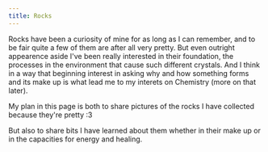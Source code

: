 ```yaml
--- 
title: Rocks 
---
```

 <style> :root {
  --background: hsl(0, 1%, 50%);
  --text: #fff;
  --highlight: hsl(10, 0%, 20%);
}

body {
  background-image: url(images/rock.jpeg);
  background-repeat: repeat;
  background-size: 10em;
}

</style>
 
Rocks have been a curiosity of mine for as long as I can remember, and to be fair quite a few of them are after all very pretty. But even outright appearence aside I've been really interested in their foundation, the processes in the environment that cause such different crystals. And I think in a way that beginning interest in asking why and how something forms and its make up is what lead me to my interets on Chemistry (more on that later).  

My plan in this page is both to share pictures of the rocks I have collected because they're pretty :3 

But also to share bits I have learned about them whether in their make up or in the capacities for energy and healing. 